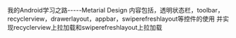   我的Android学习之路-----Metarial Design
  内容包括，透明状态栏，toolbar，recyclerview，drawerlayout，appbar，swiperefreshlayout等控件的使用
  并实现recyclerview上拉加载和swiperefreshlayout上拉加载

